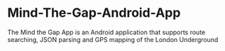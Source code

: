 # Mind-The-Gap-Android-App
The Mind the Gap App is an Android application that supports route searching, JSON parsing and GPS mapping of the London Underground

